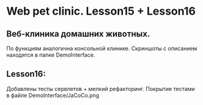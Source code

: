 Web pet clinic. Lesson15 + Lesson16
========================

Веб-клиника домашних животных.
------------------------------------
По функциям аналогична консольной клинике.
Скриншоты с описанием находятся в папке DemoInterface.

Lesson16:
------------------------------------
Добавлены тесты сервлетов + мелкий рефакторинг.
Покрытие тестами в файле DemoInterface/JaCoCo.png